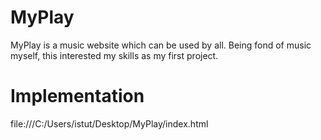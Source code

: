 # MyPlay
MyPlay is a music website which can be used by all. Being fond of music myself, this interested my skills as my first project.

# Implementation
file:///C:/Users/istut/Desktop/MyPlay/index.html
